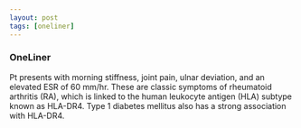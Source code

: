 ```yaml
---
layout: post
tags: [oneliner]
---
```



### OneLiner

Pt presents with morning stiffness, joint pain, ulnar deviation, and an elevated ESR of 60 mm/hr. These are classic symptoms of rheumatoid arthritis (RA), which is linked to the human leukocyte antigen (HLA) subtype known as HLA-DR4. Type 1 diabetes mellitus also has a strong association with HLA-DR4.
